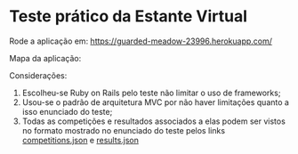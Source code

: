# Teste prático da Estante Virtual

Rode a aplicação em: https://guarded-meadow-23996.herokuapp.com/

Mapa da aplicação:

Considerações:
1. Escolheu-se Ruby on Rails pelo teste não limitar o uso de frameworks;
2. Usou-se o padrão de arquitetura MVC por não haver limitações quanto a isso enunciado do teste;
3. Todas as competições e resultados associados a elas podem ser vistos no formato mostrado no enunciado do teste pelos links [competitions.json](https://guarded-meadow-23996.herokuapp.com/competitions.json) e [results.json](https://guarded-meadow-23996.herokuapp.com/results.json)